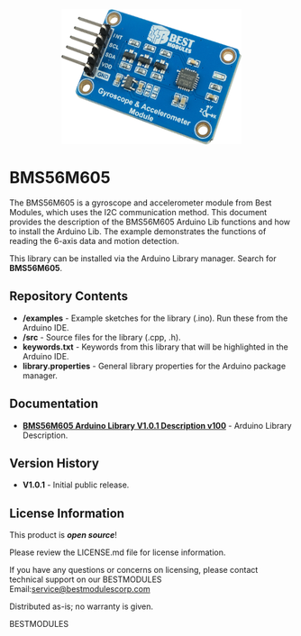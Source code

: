 <div align=center>
<img src="https://github.com/BestModules-Libraries/img/blob/main/BMS56M605_V1.0.png" width="320" height="240"> 
</div> 

BMS56M605 
===========================================================

The BMS56M605 is a gyroscope and accelerometer module from Best Modules, which uses the I2C communication method. This document provides the description of the BMS56M605 Arduino Lib functions and how to install the Arduino Lib. The example demonstrates the functions of reading the 6-axis data and motion detection.

This library can be installed via the Arduino Library manager. Search for **BMS56M605**. 

Repository Contents
-------------------

* **/examples** - Example sketches for the library (.ino). Run these from the Arduino IDE. 
* **/src** - Source files for the library (.cpp, .h).
* **keywords.txt** - Keywords from this library that will be highlighted in the Arduino IDE. 
* **library.properties** - General library properties for the Arduino package manager. 

Documentation 
-------------------

* **[BMS56M605 Arduino Library V1.0.1 Description v100]( https://www.bestmodulescorp.com/bms56m605.html#tab-product2 )** - Arduino Library Description.

Version History  
-------------------

* **V1.0.1** - Initial public release.

License Information
-------------------

This product is _**open source**_! 

Please review the LICENSE.md file for license information. 

If you have any questions or concerns on licensing, please contact technical support on our BESTMODULES Email:service@bestmodulescorp.com

Distributed as-is; no warranty is given.

BESTMODULES
